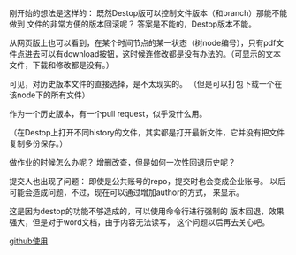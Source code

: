 

刚开始的想法是这样的：
既然Destop版可以控制文件版本（和branch）那能不能做到
文件的非常方便的版本回滚呢？
答案是不能的，Destop版本不能。

从网页版上也可以看到，在某个时间节点的某一状态（树node编号），只有pdf文件点进去可以有download按钮，这时候连修改都是没有办法的。（可显示的文本文件，下载和修改都是没有。）

可见，对历史版本文件的直接选择，是不太现实的。
（但是可以打包下载一个在该node下的所有文件）

作为一个历史版本，有一个pull request，似乎没什么用。

（在Destop上打开不同history的文件，其实都是打开最新文件，它并没有把文件复制多份保存。）

做作业的时候怎么办呢？
增删改查，但是如何一次性回退历史呢？

提交人也出现了问题：
即使是公共账号的repo，提交时也会变成企业账号。
以后可能会造成问题，不过，现在可以通过增加author的方式，
来显示。

这是因为destop的功能不够造成的，可以使用命令行进行强制的
版本回退，效果强大，但是对于word文档，由于内容无法读写，
这个问题以后再去关心吧。

[github使用](https://www.liaoxuefeng.com/wiki/0013739516305929606dd18361248578c67b8067c8c017b000/0013744142037508cf42e51debf49668810645e02887691000/)
